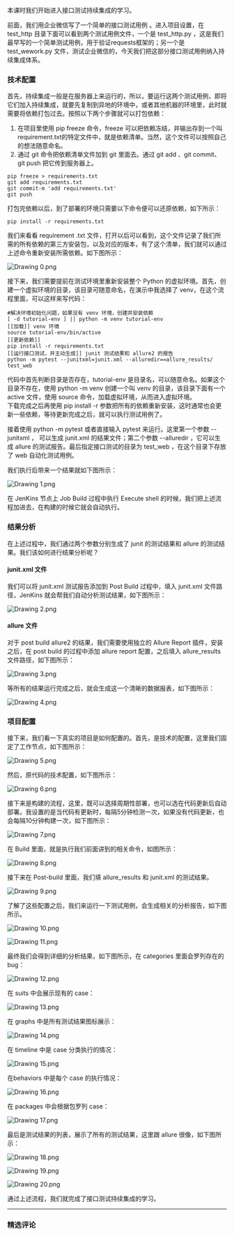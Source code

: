 <p>本课时我们开始进入接口测试持续集成的学习。</p>
<p>前面，我们用企业微信写了一个简单的接口测试用例 。进入项目设置，在 test_http 目录下面可以看到两个测试用例文件，一个是 test_http.py ，这是我们最早写的一个简单测试用例，用于验证requests框架的；另一个是 test_wework.py 文件，测试企业微信的，今天我们把这部分接口测试用例纳入持续集成体系。</p>
<h3>技术配置</h3>
<p>首先，持续集成一般是在服务器上来运行的，所以，要运行这两个测试用例，即将它们加入持续集成，就要先复制到异地的环境中，或者其他机器的环境里，此时就需要将依赖打包过去。按照以下两个步骤就可以打包依赖：</p>
<ol>
<li>在项目里使用 pip freeze 命令，freeze 可以把依赖冻结，并输出存到一个叫 requirement.txt的特定文件中，就是依赖清单。当然，这个文件可以按照自己的想法随意命名。</li>
<li>通过 git 命令把依赖清单文件加到 git 里面去。通过 git add 、git commit、git push 把它传到服务器上。</li>
</ol>
<pre><code data-language="plain" class="lang-plain">pip freeze &gt; requirements.txt
git add requirements.txt 
git commit-m 'add requirements.txt'
git push
</code></pre>
<p>打包完依赖以后，到了部署的环境只需要以下命令便可以还原依赖，如下所示：</p>
<pre><code data-language="plain" class="lang-plain">pip install -r requirements.txt
</code></pre>
<p>我们来看看 requirement .txt 文件，打开以后可以看到，这个文件记录了我们所需的所有依赖的第三方安装包，以及对应的版本，有了这个清单，我们就可以通过上述命令重新安装所需依赖。如下图所示：</p>
<p><img src="https://s0.lgstatic.com/i/image/M00/16/E9/CgqCHl7WLJGAfb2dAAL0aLxvgT0179.png" alt="Drawing 0.png"></p>
<p>接下来，我们需要提前在测试环境里重新安装整个 Python 的虚拟环境。首先，创建一个虚拟环境的目录，该目录可随意命名，在演示中我选择了 venv，在这个流程里面，可以这样来写代码：</p>
<pre><code data-language="plain" class="lang-plain">#解决环境初始化问题，如果没有 venv 环境，创建并安装依赖
[ -d tutorial-env ] || python -m venv tutorial-env
[[加载]] venv 环境
source tutorial-env/bin/active
[[更新依赖]]
pip install -r requirements.txt
[[运行接口测试，并主动生成]] junit 测试结果和 allure2 的报告
python -m pytest --junitxml=junit.xml --alluredir==allure_results/ test_web
</code></pre>
<p>代码中首先判断目录是否存在，tutorial-env 是目录名，可以随意命名。如果这个目录不存在，使用 python -m venv 创建一个叫 venv 的目录，该目录下面有一个 active 文件，使用 source 命令，加载虚拟环境，从而进入虚拟环境。<br>
下载完成之后再使用 pip install -r 参数把所有的依赖重新安装，这时通常也会更新一些依赖，等待更新完成之后，就可以执行测试用例了。</p>
<p>接着使用 python -m pytest 或者直接输入 pytest 来运行。这里第一个参数 --junitxml ， 可以生成 junit.xml 的结果文件；第二个参数 --alluredir ，它可以生成 allure 的测试报告。最后指定接口测试的目录为 test_web ，在这个目录下存放了 web 自动化测试用例。</p>
<p>我们执行后带来一个结果就如下图所示：</p>
<p><img src="https://s0.lgstatic.com/i/image/M00/16/DD/Ciqc1F7WLJyACk1CAAHFbPUuvis905.png" alt="Drawing 1.png"></p>
<p>在 JenKins 节点上 Job Build 过程中执行 Execute shell 的时候，我们把上述流程加进去，在构建的时候它就会自动执行。</p>
<h3>结果分析</h3>
<p>在上述过程中，我们通过两个参数分别生成了 junit 的测试结果和 allure 的测试结果。我们该如何进行结果分析呢？</p>
<h4>junit.xml 文件</h4>
<p>我们可以将 junit.xml 测试报告添加到 Post Build 过程中，填入 junit.xml 文件路径，JenKins 就会帮我们自动分析测试结果，如下图所示：</p>
<p><img src="https://s0.lgstatic.com/i/image/M00/16/DD/Ciqc1F7WLKSAK6ZRAAFvlG8umI4600.png" alt="Drawing 2.png"></p>
<h4>allure 文件</h4>
<p>对于 post build allure2 的结果，我们需要使用独立的 Allure Report 插件，安装之后，在 post build 的过程中添加 allure report 配置，之后填入 allure_results 文件路径，如下图所示：</p>
<p><img src="https://s0.lgstatic.com/i/image/M00/16/E9/CgqCHl7WLKqAJQA2AADGJR8OaW4827.png" alt="Drawing 3.png"></p>
<p>等所有的结果运行完成之后，就会生成这一个清晰的数据报表，如下图所示：</p>
<p><img src="https://s0.lgstatic.com/i/image/M00/16/E9/CgqCHl7WLLGAfoqXAANdJw2W4tA646.png" alt="Drawing 4.png"></p>
<h3>项目配置</h3>
<p>接下来，我们看一下真实的项目是如何配置的。首先，是技术的配置，这里我们固定了工作节点，如下图所示：</p>
<p><img src="https://s0.lgstatic.com/i/image/M00/16/DE/Ciqc1F7WLL2AULJbAAGKpubBS5Y645.png" alt="Drawing 5.png"></p>
<p>然后，原代码的技术配置，如下图所示：</p>
<p><img src="https://s0.lgstatic.com/i/image/M00/16/DE/Ciqc1F7WLMWAZEs8AAFPajJz6I8086.png" alt="Drawing 6.png"></p>
<p>接下来是构建的流程，这里，既可以选择周期性部署，也可以选在代码更新后自动部署。我设置的是当代码有更新时，每隔5分钟检测一次，如果没有代码更新，也会每隔10分钟构建一次，如下图所示：</p>
<p><img src="https://s0.lgstatic.com/i/image/M00/16/E9/CgqCHl7WLMuABhZ-AAGtY2RlrlY927.png" alt="Drawing 7.png"></p>
<p>在 Build 里面，就是执行我们前面讲到的相关命令，如图所示：</p>
<p><img src="https://s0.lgstatic.com/i/image/M00/16/DE/Ciqc1F7WLNKAArKbAAGDvRqNbyg043.png" alt="Drawing 8.png"></p>
<p>接下来在 Post-build 里面，我们填 allure_results 和 junit.xml 的测试结果。</p>
<p><img src="https://s0.lgstatic.com/i/image/M00/16/E9/CgqCHl7WLNmAXeuiAAHw4RB_QVI761.png" alt="Drawing 9.png"></p>
<p>了解了这些配置之后，我们来运行一下测试用例，会生成相关的分析报告，如下图所示。</p>
<p><img src="https://s0.lgstatic.com/i/image/M00/16/E9/CgqCHl7WLOGAIIZyAAIbs0CAsUo348.png" alt="Drawing 10.png"></p>
<p><img src="https://s0.lgstatic.com/i/image/M00/16/E9/CgqCHl7WLOiAAbBfAAGfKZwgnPc239.png" alt="Drawing 11.png"></p>
<p>最终我们会得到详细的分析结果，如下图所示，在 categories 里面会罗列存在的 bug：</p>
<p><img src="https://s0.lgstatic.com/i/image/M00/16/DE/Ciqc1F7WLO-AU0XwAAR7bKKzgXo804.png" alt="Drawing 12.png"></p>
<p>在 suits 中会展示现有的 case：</p>
<p><img src="https://s0.lgstatic.com/i/image/M00/16/DE/Ciqc1F7WLPWAQ6spAAIuZz1c698714.png" alt="Drawing 13.png"></p>
<p>在 graphs 中是所有测试结果图标展示：</p>
<p><img src="https://s0.lgstatic.com/i/image/M00/16/E9/CgqCHl7WLPyAH6d2AAHYXfCOmqE451.png" alt="Drawing 14.png"></p>
<p>在 timeline 中是 case 分类执行的情况：</p>
<p><img src="https://s0.lgstatic.com/i/image/M00/16/EA/CgqCHl7WLQSAfAWwAAOckuWr_W8669.png" alt="Drawing 15.png"></p>
<p>在behaviors 中是每个 case 的执行情况：</p>
<p><img src="https://s0.lgstatic.com/i/image/M00/16/EA/CgqCHl7WLQuAO-B5AAE3ifs-L0U493.png" alt="Drawing 16.png"></p>
<p>在 packages 中会根据包罗列 case：</p>
<p><img src="https://s0.lgstatic.com/i/image/M00/16/DE/Ciqc1F7WLRKAfR4NAALe0sRdxOk618.png" alt="Drawing 17.png"></p>
<p>最后是测试结果的列表，展示了所有的测试结果，这里跟 allure 很像，如下图所示：</p>
<p><img src="https://s0.lgstatic.com/i/image/M00/16/DE/Ciqc1F7WLR2ATt6AAAEwp2snRL0400.png" alt="Drawing 18.png"></p>
<p><img src="https://s0.lgstatic.com/i/image/M00/16/EA/CgqCHl7WLSSARqV7AAIZL6krv30854.png" alt="Drawing 19.png"></p>
<p><img src="https://s0.lgstatic.com/i/image/M00/16/DE/Ciqc1F7WLSuAYDATAAJT7NyH1OA565.png" alt="Drawing 20.png"></p>
<p>通过上述流程，我们就完成了接口测试持续集成的学习。</p>

---

### 精选评论


